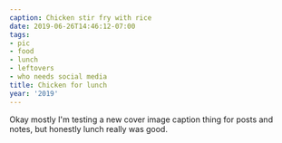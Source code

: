 ```yaml
---
caption: Chicken stir fry with rice
date: 2019-06-26T14:46:12-07:00
tags:
- pic
- food
- lunch
- leftovers
- who needs social media
title: Chicken for lunch
year: '2019'
---
```


Okay mostly I'm testing a new cover image caption thing for posts and notes, but honestly
lunch really was good.
